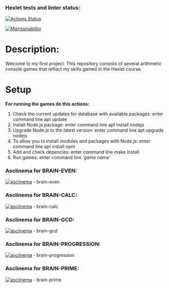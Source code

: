 ### Hexlet tests and linter status:

[![Actions Status](https://github.com/sapapck/frontend-project-44/workflows/hexlet-check/badge.svg)](https://github.com/sapapck/frontend-project-44/actions)

[![Maintainability](https://api.codeclimate.com/v1/badges/d069e0bc76122843ff4b/maintainability)](https://codeclimate.com/github/sapapck/frontend-project-44/maintainability)

# Description:

Welcome to my first project.  This repository consists of several arithmetic console games that reflect my skills gained in the Hexlet course.

# Setup

**For running the games do this actions:**
1. Check the current updates for database with available packages: enter command line apt update
2. Install Node.js package: enter command line apt install nodejs
3. Upgrade Node.js to the latest version: enter command line apt upgrade nodejs
4. To allow you to install modules and packages with Node.js: enter command line apt install npm
5. Add and check depencies: enter command line make install
6. Run games: enter command line *'game name'*

### Asclinema for BRAIN-EVEN:

 [![asciinema](https://asciinema.org/a/IBdJEIefgYIhSyof92VLBiuoQ.svg)](https://asciinema.org/a/IBdJEIefgYIhSyof92VLBiuoQ) - brain-even

### Asclinema for BRAIN-CALC:

 [![asciinema](https://asciinema.org/a/EfmuzvH4g1OdJtMe3DuQ1qn47.svg)](https://asciinema.org/a/EfmuzvH4g1OdJtMe3DuQ1qn47) - brain-calc

 ### Asclinema for BRAIN-GCD:

 [![asciinema](https://asciinema.org/a/ECw9MBlcxO3X0zviJFY0whlFz.svg)](https://asciinema.org/a/ECw9MBlcxO3X0zviJFY0whlFz) - brain-gcd

 ### Asclinema for BRAIN-PROGRESSION:

 [![asciinema](https://asciinema.org/a/s6g7U24AWnh9IQ6gpPLOZToc6.svg)](https://asciinema.org/a/s6g7U24AWnh9IQ6gpPLOZToc6) - brain-progression

 ### Asclinema for BRAIN-PRIME:

  [![asciinema](https://asciinema.org/a/OvY6hrwB9rd807CmIgYclyoVd.svg)](https://asciinema.org/a/OvY6hrwB9rd807CmIgYclyoVd) - brain-prime

  